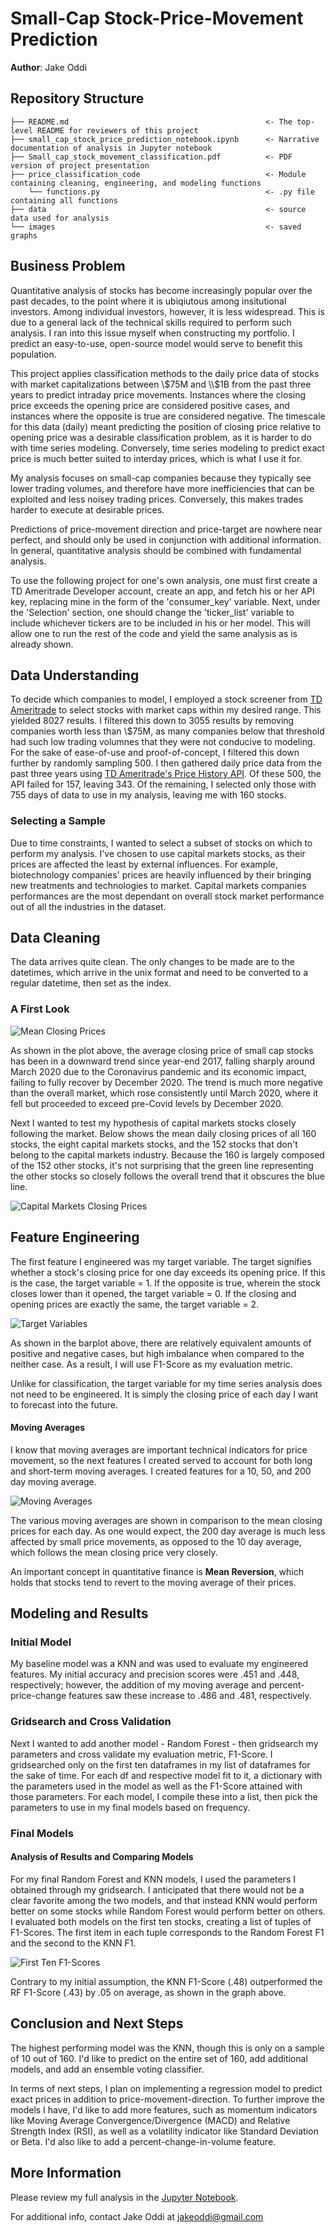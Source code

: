 # Small-Cap Stock-Price-Movement Prediction

**Author**: Jake Oddi

## Repository Structure

```
├── README.md                                            <- The top-level README for reviewers of this project
├── small_cap_stock_price_prediction_notebook.ipynb      <- Narrative documentation of analysis in Jupyter notebook
├── Small_cap_stock_movement_classification.pdf          <- PDF version of project presentation
├── price_classification_code                            <- Module containing cleaning, engineering, and modeling functions
    └── functions.py                                     <- .py file containing all functions
├── data                                                 <- source data used for analysis
└── images                                               <- saved graphs
``` 

## Business Problem

Quantitative analysis of stocks has become increasingly popular over the past decades, to the point where it is ubiqiutous among insitutional investors. Among individual investors, however, it is less widespread. This is due to a general lack of the technical skills required to perform such analysis. I ran into this issue myself when constructing my portfolio. I predict an easy-to-use, open-source model would serve to benefit this population. 

This project applies classification methods to the daily price data of stocks with market capitalizations between \\$75M and \\$1B from the past three years to predict intraday price movements. Instances where the closing price exceeds the opening price are considered positive cases, and instances where the opposite is true are considered negative. The timescale for this data (daily) meant predicting the position of closing price relative to opening price was a desirable classification problem, as it is harder to do with time series modeling. Conversely, time series modeling to predict exact price is much better suited to interday prices, which is what I use it for. 

My analysis focuses on small-cap companies because they typically see lower trading volumes, and therefore have more inefficiencies that can be exploited and less noisey trading prices. Conversely, this makes trades harder to execute at desirable prices. 

Predictions of price-movement direction and price-target are nowhere near perfect, and should only be used in conjunction with additional information. In general, quantitative analysis should be combined with fundamental analysis.

To use the following project for one's own analysis, one must first create a TD Ameritrade Developer account, create an app, and fetch his or her API key, replacing mine in the form of the 'consumer_key' variable. Next, under the 'Selection' section, one should change the 'ticker_list' variable to include whichever tickers are to be included in his or her model. This will allow one to run the rest of the code and yield the same analysis as is already shown.

## Data Understanding

To decide which companies to model, I employed a stock screener from [TD Ameritrade](https://research.tdameritrade.com/grid/public/screener/stocks/overview.asp) to select stocks with market caps within my desired range. This yielded 8027 results. I filtered this down to 3055 results by removing companies worth less than \\$75M, as many companies below that threshold had such low trading volumnes that they were not conducive to modeling. For the sake of ease-of-use and proof-of-concept, I filtered this down further by randomly sampling 500. I then gathered daily price data from the past three years using [TD Ameritrade's Price History API](https://developer.tdameritrade.com/price-history/apis). Of these 500, the API failed for 157, leaving 343. Of the remaining, I selected only those with 755 days of data to use in my analysis, leaving me with 160 stocks. 

### Selecting a Sample

Due to time constraints, I wanted to select a subset of stocks on which to perform my analysis. I've chosen to use capital markets stocks, as their prices are affected the least by external influences. For example, biotechnology companies' prices are heavily influenced by their bringing new treatments and technologies to market. Capital markets companies performances are the most dependant on overall stock market performance out of all the industries in the dataset. 

## Data Cleaning

The data arrives quite clean. The only changes to be made are to the datetimes, which arrive in the unix format and need to be converted to a regular datetime, then set as the index.

### A First Look

![Mean Closing Prices](./images/average_closing_price.png)

As shown in the plot above, the average closing price of small cap stocks has been in a downward trend since year-end 2017, falling sharply around March 2020 due to the Coronavirus pandemic and its economic impact, failing to fully recover by December 2020. The trend is much more negative than the overall market, which rose consistently until March 2020, where it fell but proceeded to exceed pre-Covid levels by 
December 2020.

Next I wanted to test my hypothesis of capital markets stocks closely following the market. Below shows the mean daily closing prices of all 160 stocks, the eight capital markets stocks, and the 152 stocks that don't belong to the capital markets industry. Because the 160 is largely composed of the 152 other stocks, it's not surprising that the green line representing the other stocks so closely follows the overall trend that it obscures the blue line.

![Capital Markets Closing Prices](./images/capital_markets_closing_prices.png)

## Feature Engineering

The first feature I engineered was my target variable. The target signifies whether a stock's closing price for one day exceeds its opening price. If this is the case, the target variable = 1. If the opposite is true, wherein the stock closes lower than it opened, the target variable = 0. If the closing and opening prices are exactly the same, the target variable = 2.

![Target Variables](./images/target_vars.png)

As shown in the barplot above, there are relatively equivalent amounts of positive and negative cases, but high imbalance when compared to the neither case. As a result, I will use F1-Score as my evaluation metric.

Unlike for classification, the target variable for my time series analysis does not need to be engineered. It is simply the closing price of each day I want to forecast into the future.

#### Moving Averages

I know that moving averages are important technical indicators for price movement, so the next features I created served to account for both long and short-term moving averages. I created features for a 10, 50, and 200 day moving average.

![Moving Averages](./images/closing_and_moving_averages.png)

The various moving averages are shown in comparison to the mean closing prices for each day. As one would expect, the 200 day average is much less affected by small price movements, as opposed to the 10 day average, which follows the mean closing price very closely.

An important concept in quantitative finance is <b>Mean Reversion</b>, which holds that stocks tend to revert to the moving average of their prices.

## Modeling and Results

### Initial Model

My baseline model was a KNN and was used to evaluate my engineered features. My initial accuracy and precision scores were .451 and .448, respectively; however, the addition of my moving average and percent-price-change features saw these increase to .486 and .481, respectively.

### Gridsearch and Cross Validation

Next I wanted to add another model - Random Forest - then gridsearch my parameters and cross validate my evaluation metric, F1-Score. I gridsearched only on the first ten dataframes in my list of dataframes for the sake of time. For each df and respective model fit to it, a dictionary with the parameters used in the model as well as the F1-Score attained with those parameters. For each model, I compile these into a list, then pick the parameters to use in my final models based on frequency.

### Final Models

#### Analysis of Results and Comparing Models

For my final Random Forest and KNN models, I used the parameters I obtained through my gridsearch. I anticipated that there would not be a clear favorite among the two models, and that instead KNN would perform better on some stocks while Random Forest would perform better on others. I evaluated both models on the first ten stocks, creating a list of tuples of F1-Scores. The first item in each tuple corresponds to the Random Forest F1 and the second to the KNN F1.

![First Ten F1-Scores](./images/first_ten_f1.png)

Contrary to my initial assumption, the KNN F1-Score (.48) outperformed the RF F1-Score (.43) by .05 on average, as shown in the graph above.

## Conclusion and Next Steps

The highest performing model was the KNN, though this is only on a sample of 10 out of 160. I'd like to predict on the entire set of 160, add additional models, and add an ensemble voting classifier.

In terms of next steps, I plan on implementing a regression model to predict exact prices in addition to price-movement-direction. To further improve the models I have, I'd like to add more features, such as momentum indicators like Moving Average Convergence/Divergence (MACD) and Relative Strength Index (RSI), as well as a volatility indicator like Standard Deviation or Beta. I'd also like to add a percent-change-in-volume feature.

## More Information

Please review my full analysis in the [Jupyter Notebook](./Small_cap_stock_movement_classification).

For additional info, contact Jake Oddi at [jakeoddi@gmail.com](mailto:jakeoddi@gmail.com)
